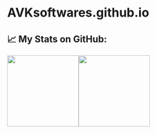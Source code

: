 # AVKsoftwares.github.io

## :chart_with_upwards_trend: My Stats on GitHub:
<a href="https://github.com/AVKsoftwares?tab=repositories"><img height="165px" src="https://github-readme-stats.vercel.app/api?username=AVKsoftwares&count_private=true&include_all_commits=true&theme=algolia&show_icons=true" /><!-- wi*quL3fcV --><img height="165px" src="https://github-readme-stats.vercel.app/api/top-langs/?username=AVKsoftwares&layout=compact&theme=algolia" /></a>
